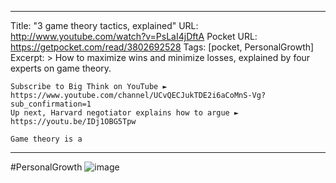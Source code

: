 
---
Title: "3 game theory tactics, explained"
URL: http://www.youtube.com/watch?v=PsLaI4jDftA
Pocket URL: https://getpocket.com/read/3802692528
Tags: [pocket, PersonalGrowth]
Excerpt: >
    How to maximize wins and minimize losses, explained by four experts on game theory.
    
    Subscribe to Big Think on YouTube ► https://www.youtube.com/channel/UCvQECJukTDE2i6aCoMnS-Vg?sub_confirmation=1
    Up next, Harvard negotiator explains how to argue ► https://youtu.be/IDj1OBG5Tpw
    
    Game theory is a
---
#PersonalGrowth
![image](https://i.ytimg.com/vi/PsLaI4jDftA/maxresdefault.jpg)

